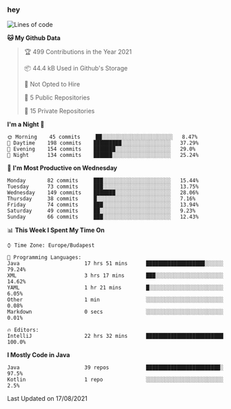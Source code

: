 ### hey

<!--START_SECTION:waka-->
![Lines of code](https://img.shields.io/badge/From%20Hello%20World%20I%27ve%20Written-73893%20lines%20of%20code-blue)

**🐱 My Github Data** 

> 🏆 499 Contributions in the Year 2021
 > 
> 📦 44.4 kB Used in Github's Storage 
 > 
> 🚫 Not Opted to Hire
 > 
> 📜 5 Public Repositories 
 > 
> 🔑 15 Private Repositories  
 > 
**I'm a Night 🦉** 

```text
🌞 Morning    45 commits     ██░░░░░░░░░░░░░░░░░░░░░░░   8.47% 
🌆 Daytime    198 commits    █████████░░░░░░░░░░░░░░░░   37.29% 
🌃 Evening    154 commits    ███████░░░░░░░░░░░░░░░░░░   29.0% 
🌙 Night      134 commits    ██████░░░░░░░░░░░░░░░░░░░   25.24%

```
📅 **I'm Most Productive on Wednesday** 

```text
Monday       82 commits     ███░░░░░░░░░░░░░░░░░░░░░░   15.44% 
Tuesday      73 commits     ███░░░░░░░░░░░░░░░░░░░░░░   13.75% 
Wednesday    149 commits    ███████░░░░░░░░░░░░░░░░░░   28.06% 
Thursday     38 commits     █░░░░░░░░░░░░░░░░░░░░░░░░   7.16% 
Friday       74 commits     ███░░░░░░░░░░░░░░░░░░░░░░   13.94% 
Saturday     49 commits     ██░░░░░░░░░░░░░░░░░░░░░░░   9.23% 
Sunday       66 commits     ███░░░░░░░░░░░░░░░░░░░░░░   12.43%

```


📊 **This Week I Spent My Time On** 

```text
⌚︎ Time Zone: Europe/Budapest

💬 Programming Languages: 
Java                     17 hrs 51 mins      ███████████████████░░░░░░   79.24% 
XML                      3 hrs 17 mins       ███░░░░░░░░░░░░░░░░░░░░░░   14.62% 
YAML                     1 hr 21 mins        █░░░░░░░░░░░░░░░░░░░░░░░░   6.05% 
Other                    1 min               ░░░░░░░░░░░░░░░░░░░░░░░░░   0.08% 
Markdown                 0 secs              ░░░░░░░░░░░░░░░░░░░░░░░░░   0.01%

🔥 Editors: 
IntelliJ                 22 hrs 32 mins      █████████████████████████   100.0%

```

**I Mostly Code in Java** 

```text
Java                     39 repos            ████████████████████████░   97.5% 
Kotlin                   1 repo              ░░░░░░░░░░░░░░░░░░░░░░░░░   2.5%

```



 Last Updated on 17/08/2021
<!--END_SECTION:waka-->
